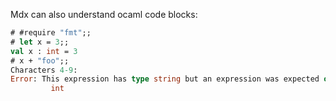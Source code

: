 Mdx can also understand ocaml code blocks:

```ocaml
# #require "fmt";;
# let x = 3;;
val x : int = 3
# x + "foo";;
Characters 4-9:
Error: This expression has type string but an expression was expected of type
         int
```
